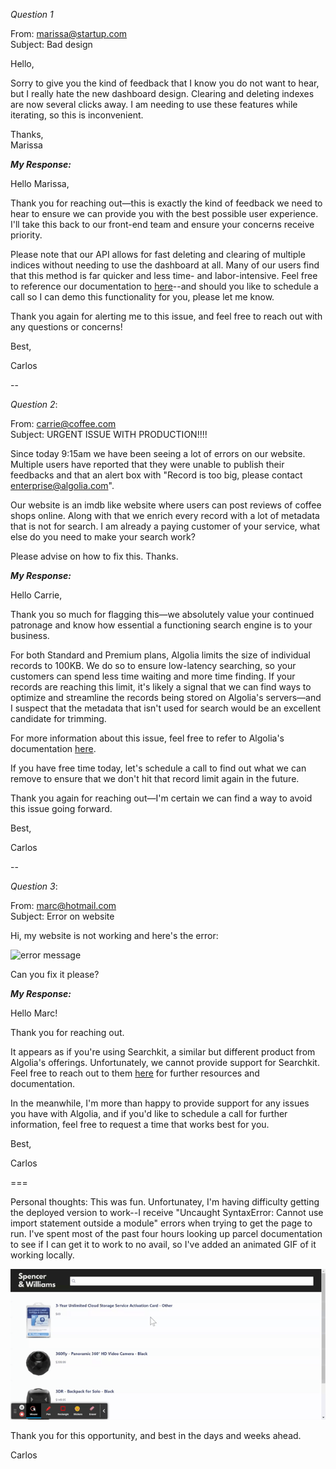 *Question 1*  

 
From: marissa@startup.com  
Subject:  Bad design  

Hello,  
  
Sorry to give you the kind of feedback that I know you do not want to hear, but I really hate the new dashboard design. Clearing and deleting indexes are now several clicks away. I am needing to use these features while iterating, so this is inconvenient.  
   
Thanks,  
Marissa  

***My Response:***

Hello Marissa,

Thank you for reaching out—this is exactly the kind of feedback we need to hear to ensure we can provide you with the best possible user experience. I'll take this back to our front-end team and ensure your concerns receive priority.

Please note that our API allows for fast deleting and clearing of multiple indices without needing to use the dashboard at all. Many of our users find that this method is far quicker and less time- and labor-intensive. Feel free to reference our documentation to [here](https://www.algolia.com/doc/guides/sending-and-managing-data/manage-your-indices/how-to/delete-multiple-indices/?client=javascript)--and should you like to schedule a call so I can demo this functionality for you, please let me know.

Thank you again for alerting me to this issue, and feel free to reach out with any questions or concerns!

Best,

Carlos
  
--

*Question 2*:   
  
From: carrie@coffee.com  
Subject: URGENT ISSUE WITH PRODUCTION!!!!  
  
Since today 9:15am we have been seeing a lot of errors on our website. Multiple users have reported that they were unable to publish their feedbacks and that an alert box with "Record is too big, please contact enterprise@algolia.com".  
  
Our website is an imdb like website where users can post reviews of coffee shops online. Along with that we enrich every record with a lot of metadata that is not for search. I am already a paying customer of your service, what else do you need to make your search work?  
  
Please advise on how to fix this. Thanks.   

***My Response:***

Hello Carrie,

Thank you so much for flagging this—we absolutely value your continued patronage and know how essential a functioning search engine is to your business.

For both Standard and Premium plans, Algolia limits the size of individual records to 100KB. We do so to ensure low-latency searching, so your customers can spend less time waiting and more time finding. If your records are reaching this limit, it's likely a signal that we can find ways to optimize and streamline the records being stored on Algolia's servers—and I suspect that the metadata that isn't used for search would be an excellent candidate for trimming.

For more information about this issue, feel free to refer to Algolia's documentation [here](https://www.algolia.com/doc/faq/basics/is-there-a-size-limit-for-my-index-records/).

If you have free time today, let's schedule a call to find out what we can remove to ensure that we don't hit that record limit again in the future.

Thank you again for reaching out—I'm certain we can find a way to avoid this issue going forward.

Best,

Carlos
  
--

*Question 3*:   


From: marc@hotmail.com  
Subject: Error on website  
  
Hi, my website is not working and here's the error:  
  
![error message](./error.png)  
  
Can you fix it please?  

***My Response:***

Hello Marc!

Thank you for reaching out.

It appears as if you're using Searchkit, a similar but different product from Algolia's offerings. Unfortunately, we cannot provide support for Searchkit. Feel free to reach out to them [here](https://searchkit.co/docs) for further resources and documentation.

In the meanwhile, I'm more than happy to provide support for any issues you have with Algolia, and if you'd like to schedule a call for further information, feel free to request a time that works best for you.

Best,

Carlos

===

Personal thoughts:
This was fun. Unfortunatey, I'm having difficulty getting the deployed version to work--I receive "Uncaught SyntaxError: Cannot use import statement outside a module" errors when trying to get the page to run. I've spent most of the past four hours looking up parcel documentation to see if I can get it to work to no avail, so I've added an animated GIF of it working locally.

![Algolia demo](./algolia-sa-assignment.gif)

Thank you for this opportunity, and best in the days and weeks ahead.

Carlos